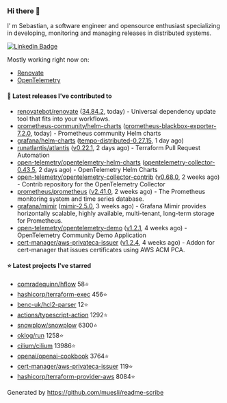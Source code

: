 ### Hi there 👋

I’ m Sebastian, a software engineer and opensource enthusiast specializing in developing, monitoring and managing releases in distributed systems.

[![Linkedin Badge](https://img.shields.io/badge/-LinkedIn-blue?style=flat&logo=Linkedin&logoColor=white&link=https://www.linkedin.com/in/sebastian-poxhofer/)](https://www.linkedin.com/in/sebastian-poxhofer/)

Mostly working right now on:
- [Renovate](https://github.com/renovatebot/renovate)
- [OpenTelemetry](https://github.com/open-telemetry)



#### 🚀 Latest releases I've contributed to

- [renovatebot/renovate](https://github.com/renovatebot/renovate) ([34.84.2](https://github.com/renovatebot/renovate/releases/tag/34.84.2), today) - Universal dependency update tool that fits into your workflows.
- [prometheus-community/helm-charts](https://github.com/prometheus-community/helm-charts) ([prometheus-blackbox-exporter-7.2.0](https://github.com/prometheus-community/helm-charts/releases/tag/prometheus-blackbox-exporter-7.2.0), today) - Prometheus community Helm charts
- [grafana/helm-charts](https://github.com/grafana/helm-charts) ([tempo-distributed-0.27.15](https://github.com/grafana/helm-charts/releases/tag/tempo-distributed-0.27.15), 1 day ago)
- [runatlantis/atlantis](https://github.com/runatlantis/atlantis) ([v0.22.1](https://github.com/runatlantis/atlantis/releases/tag/v0.22.1), 2 days ago) - Terraform Pull Request Automation
- [open-telemetry/opentelemetry-helm-charts](https://github.com/open-telemetry/opentelemetry-helm-charts) ([opentelemetry-collector-0.43.5](https://github.com/open-telemetry/opentelemetry-helm-charts/releases/tag/opentelemetry-collector-0.43.5), 2 days ago) - OpenTelemetry Helm Charts
- [open-telemetry/opentelemetry-collector-contrib](https://github.com/open-telemetry/opentelemetry-collector-contrib) ([v0.68.0](https://github.com/open-telemetry/opentelemetry-collector-contrib/releases/tag/v0.68.0), 2 weeks ago) - Contrib repository for the OpenTelemetry Collector
- [prometheus/prometheus](https://github.com/prometheus/prometheus) ([v2.41.0](https://github.com/prometheus/prometheus/releases/tag/v2.41.0), 2 weeks ago) - The Prometheus monitoring system and time series database.
- [grafana/mimir](https://github.com/grafana/mimir) ([mimir-2.5.0](https://github.com/grafana/mimir/releases/tag/mimir-2.5.0), 3 weeks ago) - Grafana Mimir provides horizontally scalable, highly available, multi-tenant, long-term storage for Prometheus.
- [open-telemetry/opentelemetry-demo](https://github.com/open-telemetry/opentelemetry-demo) ([v1.2.1](https://github.com/open-telemetry/opentelemetry-demo/releases/tag/v1.2.1), 4 weeks ago) - OpenTelemetry Community Demo Application
- [cert-manager/aws-privateca-issuer](https://github.com/cert-manager/aws-privateca-issuer) ([v1.2.4](https://github.com/cert-manager/aws-privateca-issuer/releases/tag/v1.2.4), 4 weeks ago) - Addon for cert-manager that issues certificates using AWS ACM PCA.

#### ⭐ Latest projects I've starred

- [comradequinn/hflow](https://github.com/comradequinn/hflow) 58⭐
- [hashicorp/terraform-exec](https://github.com/hashicorp/terraform-exec) 456⭐
- [benc-uk/hcl2-parser](https://github.com/benc-uk/hcl2-parser) 12⭐
- [actions/typescript-action](https://github.com/actions/typescript-action) 1292⭐
- [snowplow/snowplow](https://github.com/snowplow/snowplow) 6300⭐
- [oklog/run](https://github.com/oklog/run) 1258⭐
- [cilium/cilium](https://github.com/cilium/cilium) 13986⭐
- [openai/openai-cookbook](https://github.com/openai/openai-cookbook) 3764⭐
- [cert-manager/aws-privateca-issuer](https://github.com/cert-manager/aws-privateca-issuer) 119⭐
- [hashicorp/terraform-provider-aws](https://github.com/hashicorp/terraform-provider-aws) 8084⭐



Generated by https://github.com/muesli/readme-scribe
